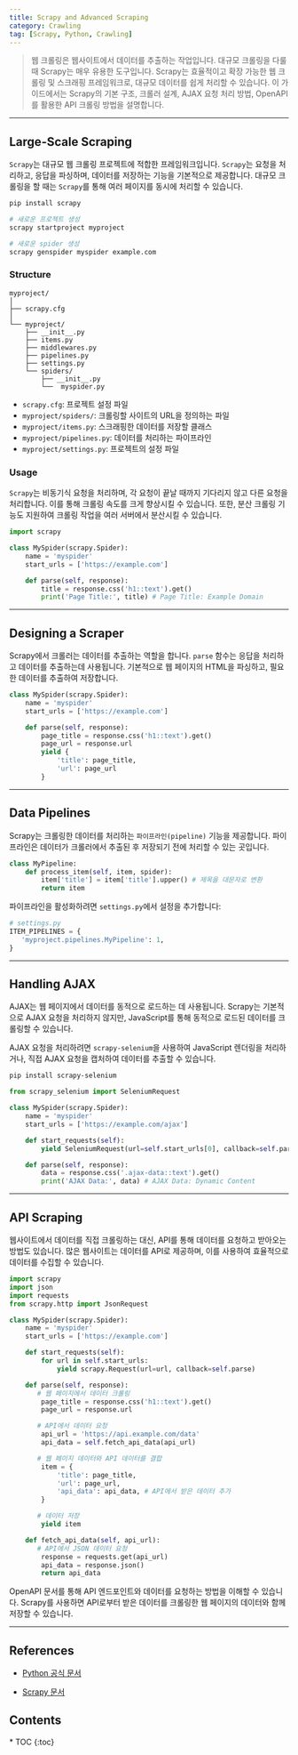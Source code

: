 ```yaml
---
title: Scrapy and Advanced Scraping
category: Crawling
tag: [Scrapy, Python, Crawling]
---
```


> 웹 크롤링은 웹사이트에서 데이터를 추출하는 작업입니다. 대규모 크롤링을 다룰 때 Scrapy는 매우 유용한 도구입니다. Scrapy는 효율적이고 확장 가능한 웹 크롤링 및 스크래핑 프레임워크로, 대규모 데이터를 쉽게 처리할 수 있습니다. 이 가이드에서는 Scrapy의 기본 구조, 크롤러 설계, AJAX 요청 처리 방법, OpenAPI를 활용한 API 크롤링 방법을 설명합니다.

---

## Large-Scale Scraping
`Scrapy`는 대규모 웹 크롤링 프로젝트에 적합한 프레임워크입니다. `Scrapy`는 요청을 처리하고, 응답을 파싱하며, 데이터를 저장하는 기능을 기본적으로 제공합니다. 대규모 크롤링을 할 때는 `Scrapy`를 통해 여러 페이지를 동시에 처리할 수 있습니다.

```bash
pip install scrapy

# 새로운 프로젝트 생성
scrapy startproject myproject

# 새로운 spider 생성
scrapy genspider myspider example.com
```

### Structure
```plaintext
myproject/
│
├── scrapy.cfg
│
└── myproject/
    ├── __init__.py
    ├── items.py
    ├── middlewares.py
    ├── pipelines.py
    ├── settings.py
    └── spiders/
        ├── __init__.py
        └──  myspider.py
```

- `scrapy.cfg`: 프로젝트 설정 파일
- `myproject/spiders/`: 크롤링할 사이트의 URL을 정의하는 파일
- `myproject/items.py`: 스크래핑한 데이터를 저장할 클래스
- `myproject/pipelines.py`: 데이터를 처리하는 파이프라인
- `myproject/settings.py`: 프로젝트의 설정 파일

### Usage
`Scrapy`는 비동기식 요청을 처리하며, 각 요청이 끝날 때까지 기다리지 않고 다른 요청을 처리합니다. 이를 통해 크롤링 속도를 크게 향상시킬 수 있습니다. 또한, 분산 크롤링 기능도 지원하여 크롤링 작업을 여러 서버에서 분산시킬 수 있습니다.

```python
import scrapy

class MySpider(scrapy.Spider):
    name = 'myspider'
    start_urls = ['https://example.com']

    def parse(self, response):
        title = response.css('h1::text').get()
        print('Page Title:', title) # Page Title: Example Domain
```

---

## Designing a Scraper
Scrapy에서 크롤러는 데이터를 추출하는 역할을 합니다. `parse` 함수는 응답을 처리하고 데이터를 추출하는데 사용됩니다. 기본적으로 웹 페이지의 HTML을 파싱하고, 필요한 데이터를 추출하여 저장합니다.

```python
class MySpider(scrapy.Spider):
    name = 'myspider'
    start_urls = ['https://example.com']

    def parse(self, response):
        page_title = response.css('h1::text').get()
        page_url = response.url
        yield {
            'title': page_title,
            'url': page_url
        }
```

---

## Data Pipelines
Scrapy는 크롤링한 데이터를 처리하는 `파이프라인(pipeline)` 기능을 제공합니다. 파이프라인은 데이터가 크롤러에서 추출된 후 저장되기 전에 처리할 수 있는 곳입니다.

```python
class MyPipeline:
    def process_item(self, item, spider):
        item['title'] = item['title'].upper() # 제목을 대문자로 변환
        return item
```

파이프라인을 활성화하려면 `settings.py`에서 설정을 추가합니다:
```python
# settings.py
ITEM_PIPELINES = {
   'myproject.pipelines.MyPipeline': 1,
}
```

---

## Handling AJAX
AJAX는 웹 페이지에서 데이터를 동적으로 로드하는 데 사용됩니다. Scrapy는 기본적으로 AJAX 요청을 처리하지 않지만, JavaScript를 통해 동적으로 로드된 데이터를 크롤링할 수 있습니다.

AJAX 요청을 처리하려면 `scrapy-selenium`을 사용하여 JavaScript 렌더링을 처리하거나, 직접 AJAX 요청을 캡처하여 데이터를 추출할 수 있습니다.

```bash
pip install scrapy-selenium
```

```python
from scrapy_selenium import SeleniumRequest

class MySpider(scrapy.Spider):
    name = 'myspider'
    start_urls = ['https://example.com/ajax']

    def start_requests(self):
        yield SeleniumRequest(url=self.start_urls[0], callback=self.parse)

    def parse(self, response):
        data = response.css('.ajax-data::text').get()
        print('AJAX Data:', data) # AJAX Data: Dynamic Content
```

---

## API Scraping 
웹사이트에서 데이터를 직접 크롤링하는 대신, API를 통해 데이터를 요청하고 받아오는 방법도 있습니다. 많은 웹사이트는 데이터를 API로 제공하며, 이를 사용하여 효율적으로 데이터를 수집할 수 있습니다.

```python
import scrapy
import json
import requests
from scrapy.http import JsonRequest

class MySpider(scrapy.Spider):
    name = 'myspider'
    start_urls = ['https://example.com']

    def start_requests(self):
        for url in self.start_urls:
            yield scrapy.Request(url=url, callback=self.parse)

    def parse(self, response):
       # 웹 페이지에서 데이터 크롤링
        page_title = response.css('h1::text').get()
        page_url = response.url

       # API에서 데이터 요청
        api_url = 'https://api.example.com/data'
        api_data = self.fetch_api_data(api_url)

       # 웹 페이지 데이터와 API 데이터를 결합
        item = {
            'title': page_title,
            'url': page_url,
            'api_data': api_data, # API에서 받은 데이터 추가
        }

       # 데이터 저장
        yield item

    def fetch_api_data(self, api_url):
       # API에서 JSON 데이터 요청
        response = requests.get(api_url)
        api_data = response.json()
        return api_data
```

OpenAPI 문서를 통해 API 엔드포인트와 데이터를 요청하는 방법을 이해할 수 있습니다. Scrapy를 사용하면 API로부터 받은 데이터를 크롤링한 웹 페이지의 데이터와 함께 저장할 수 있습니다.


---

## References
- [Python 공식 문서](https://docs.python.org/3/)
* [Scrapy 문서](https://scrapy.org/)

<nav class='post-toc' markdown='1'>
  <h2>Contents</h2>
* TOC
{:toc}
</nav>

